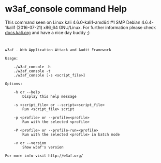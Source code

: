 # w3af_console command Help
 
 This command seen on Linux kali 4.6.0-kali1-amd64 #1 SMP Debian 4.6.4-1kali1 (2016-07-21) x86_64 GNU/Linux. For further information please check [docs.kali.org](docs.kali.org) and have a nice day buddy ;) 

~~~


w3af - Web Application Attack and Audit Framework

Usage:

    ./w3af_console -h
    ./w3af_console -t
    ./w3af_console [-s <script_file>]

Options:

    -h or --help
        Display this help message

    -s <script_file> or --script=<script_file>
        Run <script_file> script

    -p <profile> or --profile=<profile>
        Run with the selected <profile>
    
    -P <profile> or --profile-run=<profile>
        Run with the selected <profile> in batch mode
    
    -v or --version
        Show w3af's version

For more info visit http://w3af.org/


~~~
